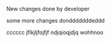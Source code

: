 New changes done by developer

some more changes dondddddddeddd


cccccc
jflkjljfojfjf
ndjqioqjdjq
wohhnoo
